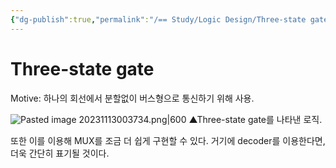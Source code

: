 ```yaml
---
{"dg-publish":true,"permalink":"/== Study/Logic Design/Three-state gate/","created":"2023-12-18T02:43:22.000+09:00","updated":"2025-01-14T15:33:45.000+09:00"}
---
```


# Three-state gate
Motive: 하나의 회선에서 분할없이 버스형으로 통신하기 위해 사용.

![Pasted image 20231113003734.png|600](/img/user/z-Attached%20Files/Pasted%20image%2020231113003734.png)
▲Three-state gate를 나타낸 로직.

또한 이를 이용해 MUX를 조금 더 쉽게 구현할 수 있다.
거기에 decoder를 이용한다면, 더욱 간단히 표기될 것이다.
